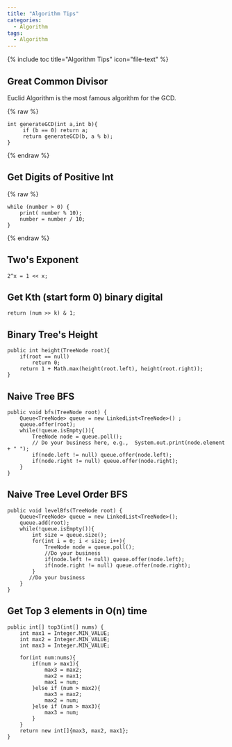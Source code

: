 ```yaml
---
title: "Algorithm Tips"
categories:
  - Algorithm
tags:
  - Algorithm
---
```


{% include toc title="Algorithm Tips" icon="file-text" %}

## Great Common Divisor

Euclid Algorithm is the most famous algorithm for the GCD.

{% raw %}
```liquid
int generateGCD(int a,int b){
     if (b == 0) return a;
     return generateGCD(b, a % b);
}
```
{% endraw %}

## Get Digits of Positive Int

{% raw %}
```liquid
while (number > 0) {
    print( number % 10);
    number = number / 10;
}
```
{% endraw %}

## Two's Exponent

```
2^x = 1 << x;
```

## Get Kth (start form 0) binary digital

```
return (num >> k) & 1;
```

## Binary Tree's Height


```
public int height(TreeNode root){
    if(root == null)
        return 0;
    return 1 + Math.max(height(root.left), height(root.right));
}
```


## Naive Tree BFS

```
public void bfs(TreeNode root) {
    Queue<TreeNode> queue = new LinkedList<TreeNode>() ;
    queue.offer(root);
    while(!queue.isEmpty()){
        TreeNode node = queue.poll();
        // Do your business here, e.g.,  System.out.print(node.element + " ");
        if(node.left != null) queue.offer(node.left);
        if(node.right != null) queue.offer(node.right);
    }
}
```

## Naive Tree Level Order BFS

```
public void levelBfs(TreeNode root) {
    Queue<TreeNode> queue = new LinkedList<TreeNode>();
    queue.add(root);
    while(!queue.isEmpty()){
        int size = queue.size();
        for(int i = 0; i < size; i++){
            TreeNode node = queue.poll();
            //Do your business
            if(node.left != null) queue.offer(node.left);
            if(node.right != null) queue.offer(node.right);
        }
       //Do your business
    }
}
```
## Get Top 3 elements in O(n) time

```
public int[] top3(int[] nums) {
    int max1 = Integer.MIN_VALUE;
    int max2 = Integer.MIN_VALUE;
    int max3 = Integer.MIN_VALUE;
        
    for(int num:nums){
        if(num > max1){
            max3 = max2;
            max2 = max1;
            max1 = num;
        }else if (num > max2){
            max3 = max2;
            max2 = num;
        }else if (num > max3){
            max3 = num;
        }
    }
    return new int[]{max3, max2, max1};
}

